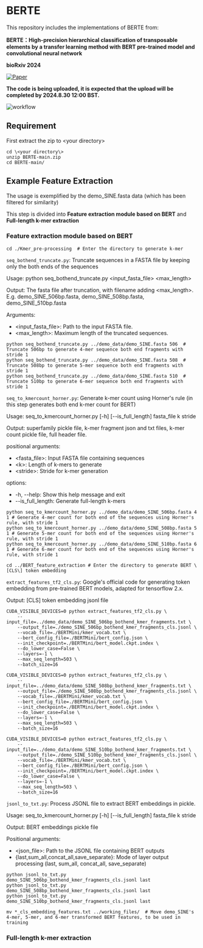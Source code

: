 # BERTE
This repository includes the implementations of BERTE from:

**BERTE：High-precision hierarchical classification of transposable elements by a transfer learning method with BERT pre-trained model and convolutional neural network**

**bioRxiv 2024**

[![Paper](https://img.shields.io/badge/Paper-PDF-blue)](<https://www.biorxiv.org/content/10.1101/2024.01.28.577612v1>)

**The code is being uploaded, it is expected that the upload will be completed by 2024.8.30 12:00 BST.**

![workflow](https://github.com/yiqichen-2000/BERTE/assets/76149916/bb7ce8a9-b3d0-4239-b9f5-c9bdce724614)

## Requirement

First extract the zip to \<your directory\>
```
cd \<your directory\>
unzip BERTE-main.zip
cd BERTE-main/
```

## Example Feature Extraction
The usage is exemplified by the demo_SINE.fasta data \(which has been filtered for similarity\)

This step is divided into **Feature extraction module based on BERT** and **Full-length k-mer extraction**

### Feature extraction module based on BERT
```
cd ./Kmer_pre-processing  # Enter the directory to generate k-mer
```
`seq_bothend_truncate.py`: Truncate sequences in a FASTA file by keeping only the both ends of the sequences

Usage: python seq_bothend_truncate.py \<input_fasta_file\> \<max_length\>

Output: The fasta file after truncation, with filename adding \<max_length\>. E.g. demo_SINE_506bp.fasta, demo_SINE_508bp.fasta, demo_SINE_510bp.fasta

Arguments:

  - \<input_fasta_file\>: Path to the input FASTA file.
  - \<max_length\>: Maximum length of the truncated sequences.

```
python seq_bothend_truncate.py ../demo_data/demo_SINE.fasta 506  # Truncate 506bp to generate 4-mer sequence both end fragments with stride 1
python seq_bothend_truncate.py ../demo_data/demo_SINE.fasta 508  # Truncate 508bp to generate 5-mer sequence both end fragments with stride 1
python seq_bothend_truncate.py ../demo_data/demo_SINE.fasta 510  # Truncate 510bp to generate 6-mer sequence both end fragments with stride 1

```

`seq_to_kmercount_horner.py`: Generate k-mer count using Horner's rule (in this step generates both end k-mer count for BERT)

Usage: seq_to_kmercount_horner.py [-h] [--is_full_length] fasta_file k stride

Output: superfamily pickle file, k-mer fragment json and txt files, k-mer count pickle file, full header file.

positional arguments:
  - \<fasta_file\>: Input FASTA file containing sequences
  - \<k\>: Length of k-mers to generate
  - \<stride\>: Stride for k-mer generation

options:
  - \-h, --help: Show this help message and exit
  - \-\-is_full_length: Generate full-length k-mers

```
python seq_to_kmercount_horner.py ../demo_data/demo_SINE_506bp.fasta 4 1 # Generate 4-mer count for both end of the sequences using Horner's rule, with stride 1
python seq_to_kmercount_horner.py ../demo_data/demo_SINE_508bp.fasta 5 1 # Generate 5-mer count for both end of the sequences using Horner's rule, with stride 1
python seq_to_kmercount_horner.py ../demo_data/demo_SINE_510bp.fasta 6 1 # Generate 6-mer count for both end of the sequences using Horner's rule, with stride 1

```

```
cd ../BERT_feature_extraction # Enter the directory to generate BERT \[CLS\] token embedding
```

`extract_features_tf2_cls.py`: Google's official code for generating token embedding from pre-trained BERT models, adapted for tensorflow 2.x.

Output: \[CLS\] token embedding jsonl file

```
CUDA_VISIBLE_DEVICES=0 python extract_features_tf2_cls.py \
    --input_file=../demo_data/demo_SINE_506bp_bothend_kmer_fragments.txt \
    --output_file=./demo_SINE_506bp_bothend_kmer_fragments_cls.jsonl \
    --vocab_file=./BERTMini/kmer_vocab.txt \
    --bert_config_file=./BERTMini/bert_config.json \
    --init_checkpoint=./BERTMini/bert_model.ckpt.index \
    --do_lower_case=False \
    --layers=-1 \
    --max_seq_length=503 \
    --batch_size=16

CUDA_VISIBLE_DEVICES=0 python extract_features_tf2_cls.py \
    --input_file=../demo_data/demo_SINE_508bp_bothend_kmer_fragments.txt \
    --output_file=./demo_SINE_508bp_bothend_kmer_fragments_cls.jsonl \
    --vocab_file=./BERTMini/kmer_vocab.txt \
    --bert_config_file=./BERTMini/bert_config.json \
    --init_checkpoint=./BERTMini/bert_model.ckpt.index \
    --do_lower_case=False \
    --layers=-1 \
    --max_seq_length=503 \
    --batch_size=16

CUDA_VISIBLE_DEVICES=0 python extract_features_tf2_cls.py \
    --input_file=../demo_data/demo_SINE_510bp_bothend_kmer_fragments.txt \
    --output_file=./demo_SINE_510bp_bothend_kmer_fragments_cls.jsonl \
    --vocab_file=./BERTMini/kmer_vocab.txt \
    --bert_config_file=./BERTMini/bert_config.json \
    --init_checkpoint=./BERTMini/bert_model.ckpt.index \
    --do_lower_case=False \
    --layers=-1 \
    --max_seq_length=503 \
    --batch_size=16
```

`jsonl_to_txt.py`: Process JSONL file to extract BERT embeddings in pickle.

Usage: seq_to_kmercount_horner.py [-h] [--is_full_length] fasta_file k stride

Output: BERT embeddings pickle file

Positional arguments:
  - \<json_file\>: Path to the JSONL file containing BERT outputs
  - \{last,sum_all,concat_all,save_separate\}: Mode of layer output processing \(last, sum_all, concat_all, save_separate\)

```
python jsonl_to_txt.py demo_SINE_506bp_bothend_kmer_fragments_cls.jsonl last
python jsonl_to_txt.py demo_SINE_508bp_bothend_kmer_fragments_cls.jsonl last
python jsonl_to_txt.py demo_SINE_510bp_bothend_kmer_fragments_cls.jsonl last
```

```
mv *_cls_embedding_features.txt ../working_files/  # Move demo_SINE's 4-mer, 5-mer, and 6-mer transformed BERT features, to be used in training
```

### Full-length k-mer extraction






